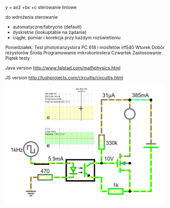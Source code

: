 y = ax2 +bx +c
sterowanie liniowe

do wdrożenia
sterowanie
- automatyczne/fabrycne (default)
- dyskretne (lookuptable na żądanie)
- ciągłe, pomiar i korekcja przy każdym rozświetleniu

Poniedziałek: Test phototranzystora PC 618 i mosfetów irf540
Wtorek
Dobór rezystorów
Środa
Programowanie mikrokontrolera
Czwartek
Zastosowanie
Piątek testy

Java version
http://www.falstad.com/mathphysics.html

JS version
http://lushprojects.com/circuitjs/circuitjs.html

[
![](docs/schemev1-white.gif)
](https://www.falstad.com/circuit/circuitjs.html?ctz=CQAgjCAMB0l5BOJyWoVWCBMcAs+xcA2LBAZizNxF0hAFYayAoAZxoSPCLvwA5udISABmAQwA2rAKbMAbiADsObkpVYs1YbXBYo+mPWa1FDMHrA8zejdTDMATiCLKQt55AHu6YeI+vg2DS4AmBBvIqQ-jyhVjHOWiBkZPBRlnouenx0map6ACbS4gCuEgAuALQS0vngdRAw5swA7h6hQfHezCIJPnGulnScbhiQWMwASsGxvCG6AnQW8EnQZAYYRgDm04F6-G6aUC3OA1xEOpZHred9bar216dqtw93g72Cbse5hNQ-WAtvgNFGdXF1HjZDspFocotdPAk3lw4ScsjkBgCjrQ1iFhPQOokwGQAPpgYmQYn0Ci4BDk2DwBBgej0LCKKhkRT0Ol8cnErCkkkkgAKDkAoID5AA6rAAdmIpfkAJYAe3yAC8FdIpQAZACiABEpeYpQA1Y40rjvejmT72bE0bIgB34iyYxZkskUvg8Mhcoh0sZcin8rBkkkAOTEAAcFYBMQAAxhqpaqpQBbADCUrIqxNzCVjrqdCtGjcQmgDRGAhYeYg5fMcHODAwNZGECr4Ds+nouCpEBUMFSCBB9BIjBs7aSzCAA)